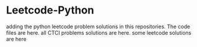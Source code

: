 # Leetcode-Python
adding the python leetcode problem solutions in this repositories. 
The code files are here.
all CTCI problems solutions are here.
some leetcode solutions are here























































































































































































































































































































































































































